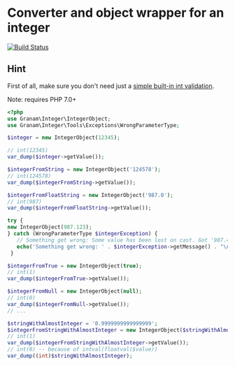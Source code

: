 # Converter and object wrapper for an integer

[![Build Status](https://travis-ci.org/jaroslavtyc/granam-integer.svg?branch=master)](https://travis-ci.org/jaroslavtyc/granam-integer)

## Hint
First of all, make sure you don't need just a [simple  built-in int validation](http://php.net/manual/en/function.filter-var.php).

Note: requires PHP 7.0+
```php
<?php
use Granam\Integer\IntegerObject;
use Granam\Integer\Tools\Exceptions\WrongParameterType;

$integer = new IntegerObject(12345);

// int(12345)
var_dump($integer->getValue());

$integerFromString = new IntegerObject('124578');
// int(124578)
var_dump($integerFromString->getValue());

$integerFromFloatString = new IntegerObject('987.0');
// int(987)
var_dump($integerFromFloatString->getValue());

try {
new IntegerObject(987.123);
} catch (WrongParameterType $integerException) {
   // Something get wrong: Some value has been lost on cast. Got '987.456', cast into integer 987
   echo('Something get wrong: ' . $integerException->getMessage() . "\n");
 }

$integerFromTrue = new IntegerObject(true);
// int(1)
var_dump($integerFromTrue->getValue());

$integerFromNull = new IntegerObject(null);
// int(0)
var_dump($integerFromNull->getValue());
// ...

$stringWithAlmostInteger = '0.9999999999999999';
$integerFromStringWithAlmostInteger = new IntegerObject($stringWithAlmostInteger);
// int(1)
var_dump($integerFromStringWithAlmostInteger->getValue());
// int(0) -- because of intval(floatval($value))
var_dump((int)$stringWithAlmostInteger);

```
